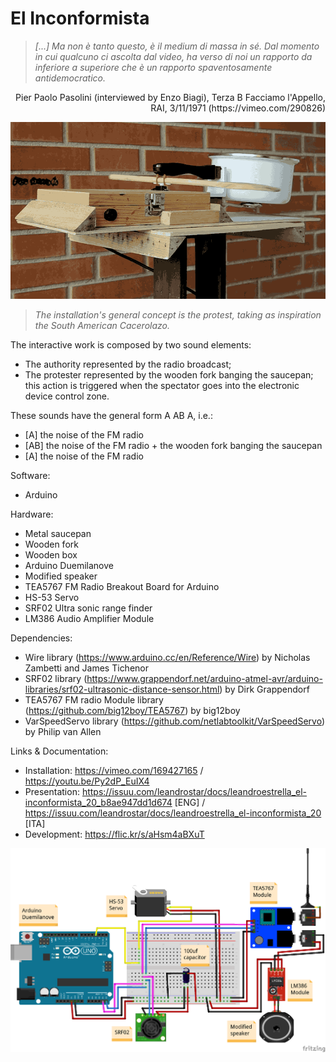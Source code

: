 # El Inconformista

>*[...] Ma non è tanto questo, è il medium di massa in sé. Dal momento in cui qualcuno ci ascolta dal video, ha verso di noi un rapporto da inferiore a superiore che è un rapporto spaventosamente antidemocratico.*

<p align="right">Pier Paolo Pasolini (interviewed by Enzo Biagi), Terza B Facciamo l'Appello, RAI, 3/11/1971 (https://vimeo.com/290826)</p>

![el inconformista animated gif](https://github.com/leandroestrella/el_inconformista/blob/master/images/inconformista.gif)

>*The installation's general concept is the protest, taking as inspiration the South American Cacerolazo.*

The interactive work is composed by two sound elements:
- The authority represented by the radio broadcast;
- The protester represented by the wooden fork banging the saucepan; this action is triggered when the spectator goes into the electronic device control zone.

These sounds have the general form A AB A, i.e.:
- [A]	the noise of the FM radio
- [AB]	the noise of the FM radio + the wooden fork banging the saucepan
- [A]	the noise of the FM radio

Software:
- Arduino

Hardware:
- Metal saucepan
- Wooden fork
- Wooden box
- Arduino Duemilanove
- Modified speaker
- TEA5767 FM Radio Breakout Board for Arduino
- HS-53 Servo
- SRF02 Ultra sonic range finder
- LM386 Audio Amplifier Module

Dependencies:
- Wire library (https://www.arduino.cc/en/Reference/Wire) by Nicholas Zambetti and James Tichenor
- SRF02 library (https://www.grappendorf.net/arduino-atmel-avr/arduino-libraries/srf02-ultrasonic-distance-sensor.html) by Dirk Grappendorf
- TEA5767 FM radio Module library (https://github.com/big12boy/TEA5767) by big12boy 
- VarSpeedServo library (https://github.com/netlabtoolkit/VarSpeedServo) by Philip van Allen

Links & Documentation:
- Installation: https://vimeo.com/169427165 / https://youtu.be/Py2dP_EuIX4
- Presentation: https://issuu.com/leandrostar/docs/leandroestrella_el-inconformista_20_b8ae947dd1d674 [ENG] / https://issuu.com/leandrostar/docs/leandroestrella_el-inconformista_20 [ITA]
- Development: https://flic.kr/s/aHsm4aBXuT

![el inconformista schematics](https://github.com/leandroestrella/el_inconformista/blob/master/schematics/inconformista_schematics.png)